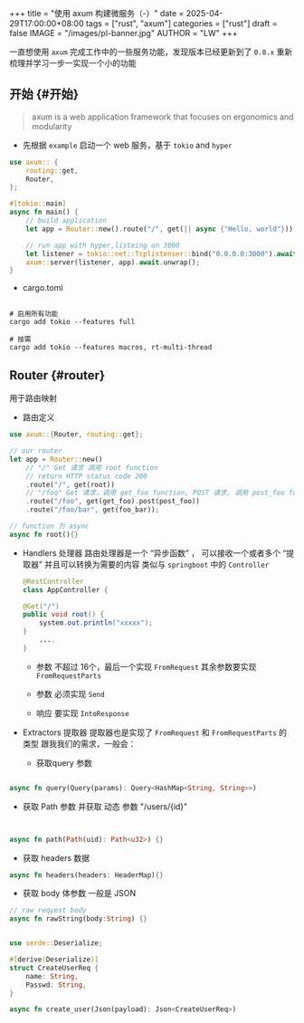 +++
title = "使用 axum 构建微服务（-）"
date = 2025-04-29T17:00:00+08:00
tags = ["rust", "axum"]
categories = ["rust"]
draft = false
IMAGE = "/images/pl-banner.jpg"
AUTHOR = "LW"
+++

一直想使用 `axum` 完成工作中的一些服务功能，发现版本已经更新到了 `0.8.x` 重新梳理并学习一步一实现一个小的功能


## 开始 {#开始}

> axum is a web application framework that focuses on ergonomics and modularity

-   先根据 `example` 启动一个 web 服务，基于 `tokio` and `hyper`

<!--listend-->

```rust
use axum:: {
    routing::get,
    Router,
};

#[tokio::main]
async fn main() {
    // build application
    let app = Router::new().route("/", get(|| async {"Hello, world"}));

    // run app with hyper,listeing on 3000
    let listener = tokio::net::Tcplistenser::bind("0.0.0.0:3000").await.unwrap();
    axum::server(listener, app).await.unwrap();
}

```

-   cargo.toml

<!--listend-->

```shell

# 启用所有功能
cargo add tokio --features full

# 按需
cargo add tokio --features macros, rt-multi-thread
```


## Router {#router}

用于路由映射

-   路由定义

<!--listend-->

```rust
use axum::{Router, routing::get};

// our router
let app = Router::new()
    // "/" Get 请求 调用 root function
    // return HTTP status code 200
    .route("/", get(root))
    // "/foo" Get 请求，调用 get_foo function, POST 请求, 调用 post_foo function
    .route("/foo", get(get_foo).post(post_foo))
    .route("/foo/bar", get(foo_bar));

// function 为 async
async fn root(){}
```

-   Handlers 处理器
    路由处理器是一个 “异步函数” ， 可以接收一个或者多个 “提取器” 并且可以转换为需要的内容
    类似与 `springboot` 中的 `Controller`
    ```java
    @RestController
    class AppController {

    @Get("/")
    public void root() {
        system.out.println("xxxxx");
    }
        ....
    }

    ```

    -   参数 不超过 16个，最后一个实现 `FromRequest` 其余参数要实现 `FromRequestParts`

    -   参数 必须实现 `Send`

    -   响应 要实现 `IntoResponse`

-   Extractors 提取器
    提取器也是实现了 `FromRequest` 和 `FromRequestParts` 的类型
    跟我我们的需求，一般会：
    -   获取query 参数

<!--listend-->

```rust

async fn query(Query(params): Query<HashMap<String, String>>)

```

-   获取 Path 参数 并获取 动态 参数 "/users/{id}"

<!--listend-->

```rust


async fn path(Path(uid): Path<u32>) {}

```

-   获取 headers 数据

<!--listend-->

```rust
async fn headers(headers: HeaderMap){}

```

-   获取 body 体参数 一般是 JSON

<!--listend-->

```rust
// raw reqyest body
async fn rawString(body:String) {}

```

```rust

use serde::Deserialize;

#[derive(Deserialize)]
struct CreateUserReq {
    name: String,
    Passwd: String,
}

async fn create_user(Json(payload): Json<CreateUserReq>)

```
